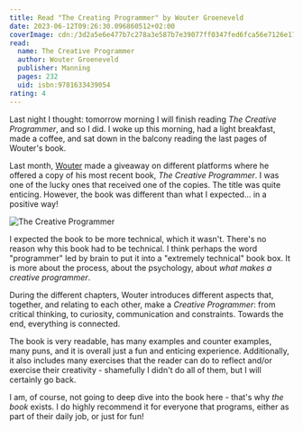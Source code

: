 ```yaml
---
title: Read "The Creating Programmer" by Wouter Groeneveld
date: 2023-06-12T09:26:30.096860512+02:00
coverImage: cdn:/3d2a5e6e477b7c278a3e587b7e39077ff0347fed6fca56e7126e1784fb4ef6dd
read:
  name: The Creative Programmer
  author: Wouter Groeneveld
  publisher: Manning
  pages: 232
  uid: isbn:9781633439054
rating: 4
---
```


Last night I thought: tomorrow morning I will finish reading *The Creative Programmer*,
and so I did. I woke up this morning, had a light breakfast, made a coffee, and sat
down in the balcony reading the last pages of Wouter's book.

<!--more-->

Last month, [Wouter](https://brainbaking.com/) made a giveaway on different platforms where
he offered a copy of his most recent book, *The Creative Programmer*. I was one of the
lucky ones that received one of the copies. The title was quite enticing. However,
the book was different than what I expected... in a positive way!

![The Creative Programmer](cdn:/3d2a5e6e477b7c278a3e587b7e39077ff0347fed6fca56e7126e1784fb4ef6dd?class=fw)

I expected the book to be more technical, which it wasn't. There's no reason why this
book had to be technical. I think perhaps the word "programmer" led by brain to put
it into a "extremely technical" book box. It is more about the process, about the psychology,
about *what makes a creative programmer*.

During the different chapters, Wouter introduces different aspects that, together, and 
relating to each other, make a *Creative Programmer*: from critical thinking, to curiosity,
communication and constraints. Towards the end, everything is connected.

The book is very readable, has many examples and counter examples, many puns, and it is
overall just a fun and enticing experience. Additionally, it also includes many exercises
that the reader can do to reflect and/or exercise their creativity - shamefully I didn't do
all of them, but I will certainly go back.

I am, of course, not going to deep dive into the book here - that's why *the book* exists.
I do highly recommend it for everyone that programs, either as part of their daily job,
or just for fun!

